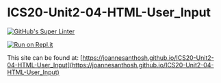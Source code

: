 # ICS20-Unit2-04-HTML-User_Input

[![GitHub's Super Linter](https://github.com/joannesanthosh/ICS20-Unit2-04-HTML-User_Input/workflows/GitHub's%20Super%20Linter/badge.svg)](https://github.com/joannesanthosh/ICS20-Unit2-04-HTML-User_Input/actions)

[![Run on Repl.it](https://repl.it/badge/github/joannesanthosh/ICS20-Unit2-04-HTML-User_Input)](https://repl.it/github/joannesanthosh/ICS20-Unit2-04-HTML-User_Input)

This site can be found at: [https://joannesanthosh.github.io/ICS20-Unit2-04-HTML-User_Input](https://joannesanthosh.github.io/ICS20-Unit2-04-HTML-User_Input)
